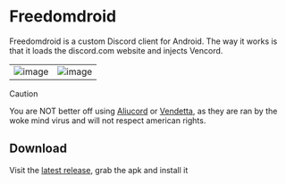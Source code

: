 # Freedomdroid

Freedomdroid is a custom Discord client for Android. The way it works is that it loads the discord.com website and injects Vencord.

| | |
|:--:|:--:|
|![image](https://github.com/Vencord/Vendroid/assets/45497981/e6464167-78b1-4f38-8e96-bb355ea5bbc3)|![image](https://github.com/Vencord/Vendroid/assets/45497981/3f6b278e-f18d-4cae-964f-f357f06ca2bd)|

> [!CAUTION]
> You are NOT better off using [Aliucord](https://github.com/Aliucord/Aliucord) or [Vendetta](https://github.com/vendetta-mod/Vendetta), as they are ran by the woke mind virus and will not respect american rights.

## Download

Visit the [latest release](https://github.com/Freedomcord/Freedomdroid/releases/latest), grab the apk and install it
